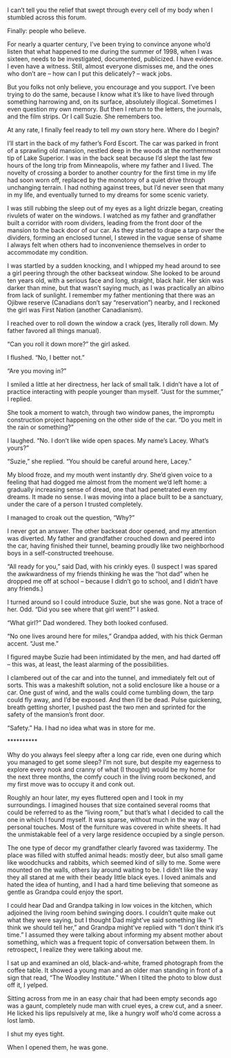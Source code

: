 I can’t tell you the relief that swept through every cell of my body when I stumbled across this forum. 

Finally: people who believe.

For nearly a quarter century, I’ve been trying to convince anyone who’d listen that what happened to me during the summer of 1998, when I was sixteen, needs to be investigated, documented, publicized. I have evidence. I even have a witness. Still, almost everyone dismisses me, and the ones who don’t are – how can I put this delicately? – wack jobs.

But you folks not only believe, you encourage and you support. I’ve been trying to do the same, because I know what it’s like to have lived through something harrowing and, on its surface, absolutely illogical. Sometimes I even question my own memory. But then I return to the letters, the journals, and the film strips. Or I call Suzie. She remembers too. 

At any rate, I finally feel ready to tell my own story here. Where do I begin?

I’ll start in the back of my father’s Ford Escort. The car was parked in front of a sprawling old mansion, nestled deep in the woods at the northernmost tip of Lake Superior. I was in the back seat because I’d slept the last few hours of the long trip from Minneapolis, where my father and I lived. The novelty of crossing a border to another country for the first time in my life had soon worn off, replaced by the monotony of a quiet drive through unchanging terrain. I had nothing against trees, but I’d never seen that many in my life, and eventually turned to my dreams for some scenic variety.  

I was still rubbing the sleep out of my eyes as a light drizzle began, creating rivulets of water on the windows. I watched as my father and grandfather built a corridor with room dividers, leading from the front door of the mansion to the back door of our car. As they started to drape a tarp over the dividers, forming an enclosed tunnel, I stewed in the vague sense of shame I always felt when others had to inconvenience themselves in order to accommodate my condition.

I  was startled by a sudden knocking, and I whipped my head around to see a girl peering through the other backseat window. She looked to be around ten years old, with a serious face and long, straight, black hair. Her skin was darker than mine, but that wasn’t saying much, as I was practically an albino from lack of sunlight. I remember my father mentioning that there was an Ojibwe reserve (Canadians don’t say “reservation”) nearby, and I reckoned the girl was First Nation (another Canadianism).

I reached over to roll down the window a crack (yes, literally roll down. My father favored all things manual).

“Can you roll it down more?” the girl asked.

I flushed. “No, I better not.”

“Are you moving in?” 

I smiled a little at her directness, her lack of small talk. I didn’t have a lot of practice interacting with people younger than myself. “Just for the summer,” I replied.

She took a moment to watch, through two window panes, the impromptu construction project happening on the other side of the car. “Do you melt in the rain or something?” 

I laughed. “No. I don’t like wide open spaces. My name’s Lacey. What’s yours?”

“Suzie,” she replied. “You should be careful around here, Lacey.”

My blood froze, and my mouth went instantly dry. She’d given voice to a feeling that had dogged me almost from the moment we’d left home: a gradually increasing sense of dread, one that had  penetrated even my dreams. It made no sense. I was moving into a place built to be a sanctuary, under the care of a person I trusted completely.

I managed to croak out the question, “Why?”

I never got an answer. The other backseat door opened, and my attention was diverted. My father and grandfather crouched down and peered into the car, having finished their tunnel, beaming proudly like two neighborhood boys in a self-constructed treehouse.

“All ready for you,” said Dad, with his crinkly eyes. (I suspect I was spared the awkwardness of my friends thinking he was the “hot dad” when he dropped me off at school – because I didn’t go to school, and I didn’t have any friends.)

I turned around so I could introduce Suzie, but she was gone. Not a trace of her. Odd. “Did you see where that girl went?” I asked.

“What girl?” Dad wondered. They both looked confused.

“No one lives around here for miles,” Grandpa added, with his thick German accent. “Just me.”

I figured maybe Suzie had been intimidated by the men, and had darted off – this was, at least, the least alarming of the possibilities.

I clambered out of the car and into the tunnel, and immediately felt out of sorts. This was a makeshift solution, not a solid enclosure like a house or a car. One gust of wind, and the walls could come tumbling down, the tarp could fly away, and I’d be exposed. And then I’d be dead. Pulse quickening, breath getting shorter, I pushed past the two men and sprinted for the safety of the mansion’s front door.

“Safety.” Ha. I had no idea what was in store for me.

\*\*\*\*\*\*\*\*\*\*

Why do you always feel sleepy after a long car ride, even one during which you managed to get some sleep? I’m not sure, but despite my eagerness to explore every nook and cranny of what (I thought) would be my home for the next three months, the comfy couch in the living room beckoned, and my first move was to occupy it and conk out.

Roughly an hour later, my eyes fluttered open and I took in my surroundings. I imagined houses that size contained several rooms that could be referred to as the “living room,” but that’s what I decided to call the one in which I found myself. It was sparse, without much in the way of personal touches. Most of the furniture was covered in white sheets. It had the unmistakable feel of a very large residence occupied by a single person.

The one type of decor my grandfather clearly favored was taxidermy. The place was filled with stuffed animal heads: mostly deer, but also small game like woodchucks and rabbits, which seemed kind of silly to me. Some were mounted on the walls, others lay around waiting to be. I didn’t like the way they all stared at me with their beady little black eyes. I loved animals and hated the idea of hunting, and I had a hard time believing that someone as gentle as Grandpa could enjoy the sport.

I could hear Dad and Grandpa talking in low voices in the kitchen, which adjoined the living room behind swinging doors. I couldn’t quite make out what they were saying, but I thought Dad might’ve said something like “I think we should tell her,” and Grandpa might’ve replied with “I don’t think it’s time.” I assumed they were talking about informing my absent mother about something, which was a frequent topic of conversation between them. In retrospect, I realize they were talking about me. 

I sat up and examined an old, black-and-white, framed photograph from the coffee table. It showed a young man and an older man standing in front of a sign that read, “The Woodley Institute.” When I tilted the photo to blow dust off it, I yelped.

Sitting across from me in an easy chair that had been empty seconds ago was a gaunt, completely nude man with cruel eyes, a crew cut, and a sneer. He licked his lips repulsively at me, like a hungry wolf who’d come across a lost lamb.

I shut my eyes tight.

When I opened them, he was gone.